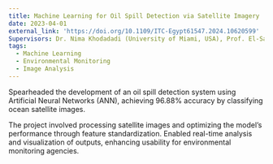 ```yaml
---
title: Machine Learning for Oil Spill Detection via Satellite Imagery
date: 2023-04-01
external_link: 'https://doi.org/10.1109/ITC-Egypt61547.2024.10620599'
Supervisors: Dr. Nima Khodadadi (University of Miami, USA), Prof. El-Sayed M. El-Kenawy (DHIET, Egypt). 
tags:
  - Machine Learning
  - Environmental Monitoring
  - Image Analysis
---
```


Spearheaded the development of an oil spill detection system using Artificial Neural Networks (ANN), achieving 96.88% accuracy by classifying ocean satellite images.

<!--more-->
The project involved processing satellite images and optimizing the model’s performance through feature standardization. Enabled real-time analysis and visualization of outputs, enhancing usability for environmental monitoring agencies.
